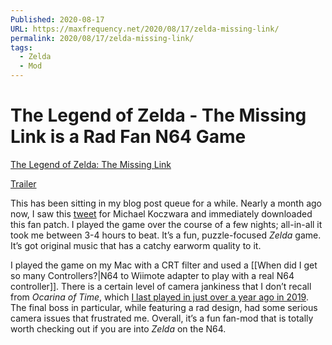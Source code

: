 ```yaml
---
Published: 2020-08-17
URL: https://maxfrequency.net/2020/08/17/zelda-missing-link/
permalink: 2020/08/17/zelda-missing-link/
tags:
  - Zelda
  - Mod
---
```

# The Legend of Zelda - The Missing Link is a Rad Fan N64 Game

[The Legend of Zelda: The Missing Link](https://tml.z64.me/)

[Trailer](https://youtu.be/LM8Nc13bkGg)

This has been sitting in my blog post queue for a while. Nearly a month ago now, I saw this [tweet](https://twitter.com/SuperZambezi/status/1287087202959101952) for Michael Koczwara and immediately downloaded this fan patch. I played the game over the course of a few nights; all-in-all it took me between 3-4 hours to beat. It’s a fun, puzzle-focused *Zelda* game. It’s got original music that has a catchy earworm quality to it.

I played the game on my Mac with a CRT filter and used a [[When did I get so many Controllers?|N64 to Wiimote adapter to play with a real N64 controller]]. There is a certain level of camera jankiness that I don’t recall from *Ocarina of Time*, which [I last played in just over a year ago in 2019](https://twitter.com/MaxRoberts143/status/1154514604266938369). The final boss in particular, while featuring a rad design, had some serious camera issues that frustrated me. Overall, it’s a fun fan-mod that is totally worth checking out if you are into *Zelda* on the N64.
